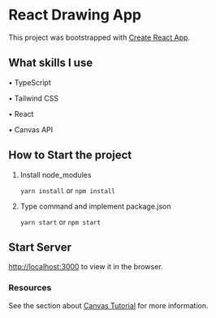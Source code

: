 # React Drawing App

This project was bootstrapped with [Create React App](https://github.com/facebook/create-react-app).

## What skills I use

• TypeScript

• Tailwind CSS

• React

• Canvas API

## How to Start the project

1. Install node_modules


    `yarn install` or `npm install`


2. Type command and implement package.json

    
    `yarn start` or `npm start`

## Start Server
 [http://localhost:3000](http://localhost:3000) to view it in the browser.

### Resources

See the section about [Canvas Tutorial](https://www.youtube.com/watch?v=3GqUM4mEYKA) for more information.
